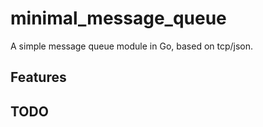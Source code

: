 # minimal_message_queue

A simple message queue module in Go, based on tcp/json.

## Features


## TODO
